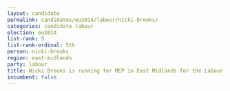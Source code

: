 ```yaml
---
layout: candidate
permalink: candidates/eu2014/labour/nicki-brooks/
categories: candidate labour
election: eu2014
list-rank: 5
list-rank-ordinal: 5th
person: nicki-brooks
region: east-midlands
party: labour
title: Nicki Brooks is running for MEP in East Midlands for the Labour Party
incumbent: false
---
```


